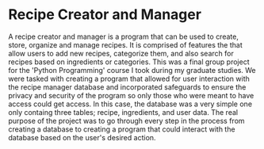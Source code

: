 # Recipe Creator and Manager

A recipe creator and manager is a program that can be used to create, store, organize and manage recipes. It is comprised of features the that allow users to add new recipes, categorize them, and also search for recipes based on ingredients or categories. This was a final group project for the 'Python Programming' course I took during my graduate studies. We were tasked with creating a program that allowed for user interaction with the recipe manager database and incorporated safeguards to ensure the privacy and security of the program so only those who were meant to have access could get access. In this case, the database was a very simple one only containg three tables; recipe, ingredients, and user data. The real purpose of the project was to go through every step in the process from creating a database to creating a program that could interact with the database based on the user's desired action.


